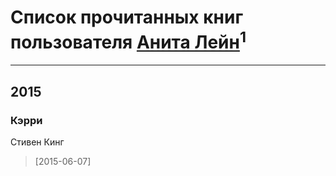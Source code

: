 # Список прочитанных книг пользователя [Анита Лейн](http://vk.com/id269183509)<sup>1</sup>
---

## 2015

### Кэрри
Стивен Кинг
> [2015-06-07] 



